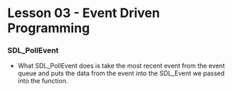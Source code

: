 # Lesson 03 - Event Driven Programming
### SDL_PollEvent
* What SDL_PollEvent does is take the most recent event from the event queue and puts the data from the event into the SDL_Event we passed into the function.